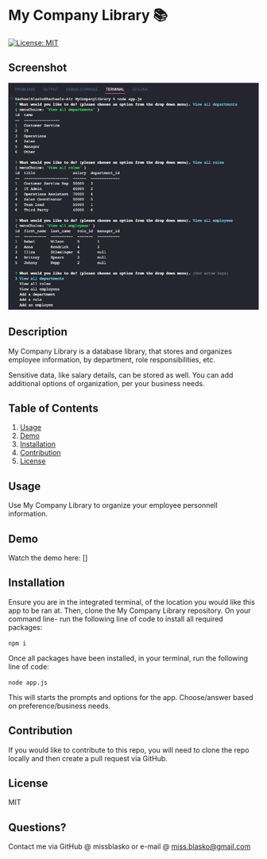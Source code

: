 # My Company Library 📚
[![License: MIT](https://img.shields.io/badge/License-MIT-yellow.svg)](https://opensource.org/licenses/MIT)

 ## Screenshot
![ALT](/assets/SS-MyCompanyLibrary.png)

## Description
My Company Library is a database library, that stores and organizes employee information, by department, role responsibilities, etc.
  
Sensitive data, like salary details, can be stored as well. You can add additional options of organization, per your business needs.
## Table of Contents
1. [Usage](#usage)
2. [Demo](#demo)
3. [Installation](#installation)
4. [Contribution](#contribution)
5. [License](#license)
## Usage
Use My Company Library to organize your employee personnell information.
## Demo
Watch the demo here: []
## Installation
Ensure you are in the integrated terminal, of the location you would like this app to be ran at. Then, clone the My Company Library repository. On your command line- run the following line of code to install all required packages:
>
 ```npm i```
 >
Once all packages have been installed, in your terminal, run the following line of code:
>
```node app.js```
>
This will starts the prompts and options for the app. Choose/answer based on preference/business needs.
## Contribution
If you would like to contribute to this repo, you will need to clone the repo locally and then create a pull request via GitHub.
## License
MIT
## Questions?
Contact me via GitHub @ missblasko or e-mail @ miss.blasko@gmail.com
  